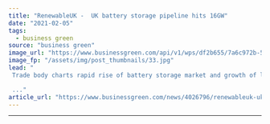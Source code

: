 ```yaml
---
title: "RenewableUK -  UK battery storage pipeline hits 16GW"
date: "2021-02-05"
tags: 
  - business green
source: "business green"
image_url: "https://www.businessgreen.com/api/v1/wps/df2b655/7a6c972b-56d1-4deb-97d5-e0b46278a099/7/edf-49144402163-185x114.jpg"
image_fp: "/assets/img/post_thumbnails/33.jpg"
lead: "
 Trade body charts rapid rise of battery storage market and growth of less-established storage technologies in update to Energy Storage Project Intelligence Report  

 ..."
article_url: "https://www.businessgreen.com/news/4026796/renewableuk-uk-battery-storage-pipeline-hits-16gw"
---
```


---
